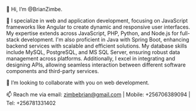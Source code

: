 👋 Hi, I’m @BrianZimbe.

👀 I specialize in web and application development, focusing on JavaScript frameworks like Angular to create dynamic and responsive user interfaces. My expertise extends across JavaScript, PHP, Python, and Node.js for full-stack development. I'm also proficient in Java with Spring Boot, enhancing backend services with scalable and efficient solutions. My database skills include MySQL, PostgreSQL, and MS SQL Server, ensuring robust data management across platforms. Additionally, I excel in integrating and designing APIs, allowing seamless interaction between different software components and third-party services.

💞️ I’m looking to collaborate with you on web development.

📫 Reach me via email: zimbebrian@gmail.com | Mobile: +256706389094 | Tel: +256781331402

<!---
BrianZimbe/BrianZimbe is a ✨ special ✨ repository because its `README.md` (this file) appears on your GitHub profile.
You can click the Preview link to take a look at your changes.
--->
